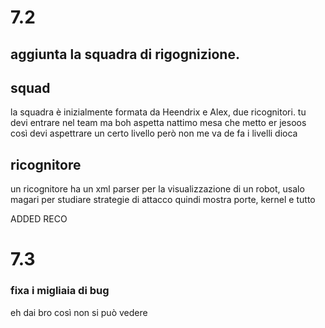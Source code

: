 # 7.2
## aggiunta la squadra di rigognizione.

## squad
la squadra è inizialmente formata da Heendrix e Alex, due ricognitori. tu devi entrare nel team ma boh aspetta nattimo
mesa che metto er jesoos così devi aspettrare un certo livello però non me va de fa i livelli dioca

## ricognitore
un ricognitore ha un xml parser per la visualizzazione di un robot, usalo magari per studiare strategie di attacco quindi mostra porte, kernel e tutto

ADDED RECO

# 7.3
### fixa i migliaia di bug
eh dai bro così non si può vedere
